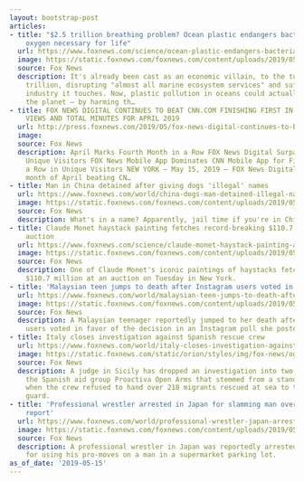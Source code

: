 ```yaml
---
layout: bootstrap-post
articles:
- title: "$2.5 trillion breathing problem? Ocean plastic endangers bacteria that create
    oxygen necessary for life"
  url: https://www.foxnews.com/science/ocean-plastic-endangers-bacteria-oxygen
  image: https://static.foxnews.com/foxnews.com/content/uploads/2019/05/plastic-in-ocean.jpg
  source: Fox News
  description: It's already been cast as an economic villain, to the tune of $2.5
    trillion, disrupting "almost all marine ecosystem services" and suffocating every
    industry it touches. Now, plastic pollution in oceans could actually be suffocating
    the planet – by harming th…
- title: FOX NEWS DIGITAL CONTINUES TO BEAT CNN.COM FINISHING FIRST IN MULTI-PLATFORM
    VIEWS AND TOTAL MINUTES FOR APRIL 2019
  url: http://press.foxnews.com/2019/05/fox-news-digital-continues-to-beat-cnn-com-finishing-first-in-multi-platform-views-and-total-minutes-for-april-2019/
  image: 
  source: Fox News
  description: April Marks Fourth Month in a Row FOX News Digital Surpassed 100 Million
    Unique Visitors FOX News Mobile App Dominates CNN Mobile App for Fifth Month in
    a Row in Unique Visitors NEW YORK – May 15, 2019 — FOX News Digital finished the
    month of April beating CN…
- title: Man in China detained after giving dogs 'illegal' names
  url: https://www.foxnews.com/world/china-dogs-man-detained-illegal-names
  image: https://static.foxnews.com/foxnews.com/content/uploads/2019/05/Mr-Ban-Yingzhou-Police.jpg
  source: Fox News
  description: What's in a name? Apparently, jail time if you're in China.
- title: Claude Monet haystack painting fetches record-breaking $110.7 million at
    auction
  url: https://www.foxnews.com/science/claude-monet-haystack-painting-auction
  image: https://static.foxnews.com/foxnews.com/content/uploads/2019/05/AP-claude-monet-image.jpg
  source: Fox News
  description: One of Claude Monet's iconic paintings of haystacks fetched a record-breaking
    $110.7 million at an auction on Tuesday in New York.
- title: 'Malaysian teen jumps to death after Instagram users voted in poll: report'
  url: https://www.foxnews.com/world/malaysian-teen-jumps-to-death-after-instagram-users-voted-in-poll-report
  image: https://static.foxnews.com/foxnews.com/content/uploads/2019/05/iStock-instagram.jpg
  source: Fox News
  description: A Malaysian teenager reportedly jumped to her death after social media
    users voted in favor of the decision in an Instagram poll she posted.
- title: Italy closes investigation against Spanish rescue crew
  url: https://www.foxnews.com/world/italy-closes-investigation-against-spanish-rescue-crew
  image: https://static.foxnews.com/static/orion/styles/img/fox-news/og/og-fox-news.png
  source: Fox News
  description: A judge in Sicily has dropped an investigation into two members of
    the Spanish aid group Proactiva Open Arms that stemmed from a standoff last year
    when the crew refused to hand over 218 migrants rescued at sea to the Libyan coast
    guard.
- title: 'Professional wrestler arrested in Japan for slamming man over parking spot:
    report'
  url: https://www.foxnews.com/world/professional-wrestler-japan-arrested
  image: https://static.foxnews.com/foxnews.com/content/uploads/2019/05/chigasaki-Google-Maps.jpg
  source: Fox News
  description: A professional wrestler in Japan was reportedly arrested on Sunday
    for using his pro-moves on a man in a supermarket parking lot.
as_of_date: '2019-05-15'
---
```


